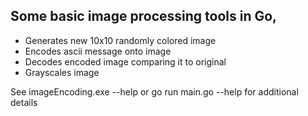 ## Some basic image processing tools in Go,

- Generates new 10x10 randomly colored image
- Encodes ascii message onto image
- Decodes encoded image comparing it to original
- Grayscales image

See imageEncoding.exe --help or go run main.go --help for additional details